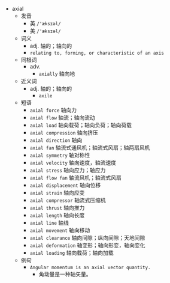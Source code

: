 - axial
  - 发音
    - 英 `/'æksɪəl/`
    - 美 `/'æksɪəl/`
  - 词义
    - adj. 轴的；轴向的
    - `relating to, forming, or characteristic of an axis`
  - 同根词
    - adv.
      - `axially` 轴向地
  - 近义词
    - adj. 轴的；轴向的
      - `axile`
  - 短语
    - `axial force` 轴向力 
    - `axial flow` 轴流；轴向流动 
    - `axial load` 轴向载荷；轴向负荷；轴向荷载 
    - `axial compression` 轴向挤压 
    - `axial direction` 轴向 
    - `axial fan` 轴流式通风机；轴流式风扇；轴两扇风机 
    - `axial symmetry` 轴对称性 
    - `axial velocity` 轴向速度，轴流速度 
    - `axial stress` 轴向应力；轴应力 
    - `axial flow fan` 轴流风机；轴流式风扇 
    - `axial displacement` 轴向位移 
    - `axial strain` 轴向应变 
    - `axial compressor` 轴流式压缩机 
    - `axial thrust` 轴向推力 
    - `axial length` 轴向长度 
    - `axial line` 轴线 
    - `axial movement` 轴向移动 
    - `axial clearance` 轴向间隙；纵向间隙；天地间隙 
    - `axial deformation` 轴变形；轴向形变，轴向变化 
    - `axial loading` 轴向载荷；轴向加载 
  - 例句
    - `Angular momentum is an axial vector quantity.`
      - 角动量是一种轴矢量。

